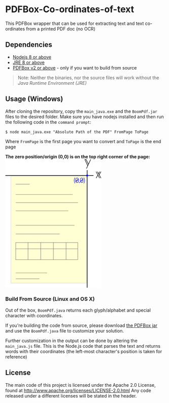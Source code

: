 # PDFBox-Co-ordinates-of-text
This PDFBox wrapper that can be used for extracting text and text co-ordinates from a printed PDF doc (no OCR)

## Dependencies

* [Nodejs 8 or above](https://nodejs.org/en/)
* [JRE 8 or above](http://www.oracle.com/technetwork/java/javase/downloads/jre8-downloads-2133155.html)
* [PDFBox v2 or above](https://pdfbox.apache.org/) - only if you want to build from source

> Note: Neither the binaries, nor the source files will work without the *Java Runtime Environment (JRE)*

## Usage (Windows)

After cloning the repository, copy the ```main_java.exe``` and the ```BoomPdf.jar``` files to the desired folder. Make sure you have nodejs installed and then run the following code in the ```command prompt```: 

```
$ node main_java.exe "Absolute Path of the PDF" FromPage ToPage
```
Where ```FromPage``` is the first page you want to convert and ```ToPage``` is the end page

**The zero position/origin (0,0) is on the top right corner of the page:**
![page](img/page-small.png "Logo Title Text 1")

### Build From Source (Linux and OS X)
Out of the box, ```BoomPdf.java``` returns each glyph/alphabet and special character with coordinates.

If you're building the code from source, please download [the PDFBox jar](https://pdfbox.apache.org/) and use the ```BoomPdf.java``` file to customize your solution. 

Further customization in the output can be done by altering the ```main_java.js``` file. This is the Node.js code that parses the text and returns words with their coordinates (the left-most character's position is taken for reference)

## License
The main code of this project is licensed under the Apache 2.0 License, found at http://www.apache.org/licenses/LICENSE-2.0.html Any code released under a different licenses will be stated in the header.